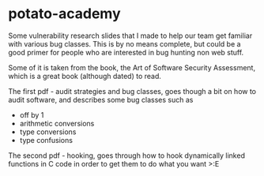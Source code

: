 # potato-academy
Some vulnerability research slides that I made to help our team get familiar with various bug classes.
This is by no means complete, but could be a good primer for people who are interested in bug hunting non web stuff.

Some of it is taken from the book, the Art of Software Security Assessment, which is a great book (although dated) to read.

The first pdf - audit strategies and bug classes, goes though a bit on how to audit software, and describes some bug classes such as
- off by 1
- arithmetic conversions
- type conversions 
- type confusions

The second pdf - hooking, goes through how to hook dynamically linked functions in C code in order to get them to do what you want >:E
